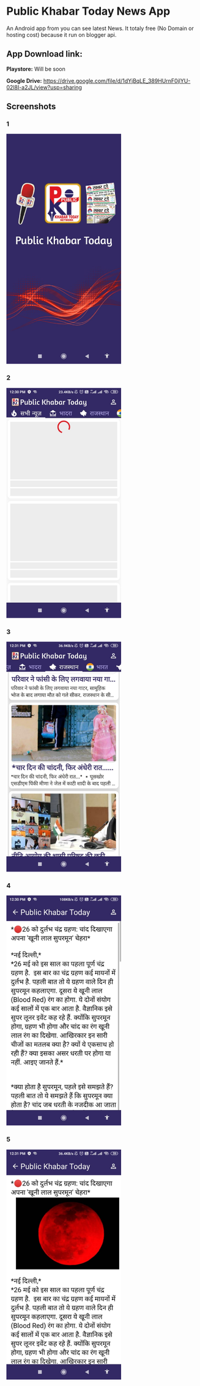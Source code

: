 
# Public Khabar Today News App
An Android app from you can see latest News. It totaly free (No Domain or hosting cost) because it run on blogger api.

## App Download link:
 **Playstore:** Will be soon
 
 **Google Drive:** https://drive.google.com/file/d/1dYjBqLE_389HUrnF0jlYU-02l8I-a2JL/view?usp=sharing

## Screenshots

### 1

<img src="https://github.com/abhithory/News-app-public-Khabar-Today/blob/8361263f39f05b94a6e690d7e9a039fbd22297af/screenshots/1.jpeg"  width="300" height="600" />

### 2

<img src="https://github.com/abhithory/News-app-public-Khabar-Today/blob/8361263f39f05b94a6e690d7e9a039fbd22297af/screenshots/2.jpeg"  width="300" height="600" />

### 3

<img src="https://github.com/abhithory/News-app-public-Khabar-Today/blob/8361263f39f05b94a6e690d7e9a039fbd22297af/screenshots/3.jpeg"  width="300" height="600" />

### 4

<img src="https://github.com/abhithory/News-app-public-Khabar-Today/blob/8361263f39f05b94a6e690d7e9a039fbd22297af/screenshots/4.jpeg"  width="300" height="600" />

### 5

<img src="https://github.com/abhithory/News-app-public-Khabar-Today/blob/8361263f39f05b94a6e690d7e9a039fbd22297af/screenshots/5.jpeg"  width="300" height="600" />



